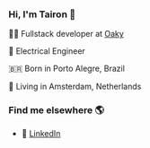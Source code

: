 ### Hi, I'm Tairon 👋
👨‍💻 Fullstack developer at [Oaky](https://www.oaky.com/)

📡 Electrical Engineer

🇧🇷 Born in Porto Alegre, Brazil

🏡 Living in Amsterdam, Netherlands

### Find me elsewhere 🌎
- 💼 [LinkedIn](https://www.linkedin.com/in/tairon-neitzel-coelho-6b9684108/)

